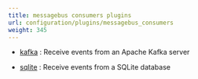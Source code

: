 ```yaml
---
title: messagebus consumers plugins
url: configuration/plugins/messagebus_consumers
weight: 345
---
```


- [kafka](kafka) : Receive events from an Apache Kafka server

- [sqlite](sqlite) : Receive events from a SQLite database

